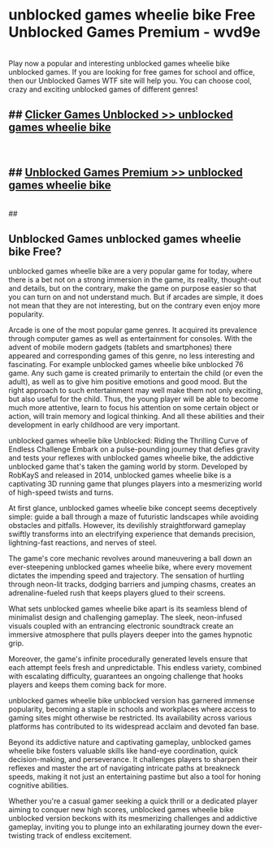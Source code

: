 # unblocked games wheelie bike  Free Unblocked Games Premium - wvd9e <br>
<br>
Play now a popular and interesting unblocked games wheelie bike unblocked games. If you are looking for free games for school and office, then our Unblocked Games WTF site will help you. You can choose cool, crazy and exciting unblocked games of different genres!


## ##  [Clicker Games Unblocked >> unblocked games wheelie bike](http://freeplayer.one?title=unblocked_games_wheelie_bike&ref=UGames)
  <br>

##  ## [Unblocked Games Premium >> unblocked games wheelie bike](http://freeplayer.one?title=unblocked_games_wheelie_bike&ref=UGames)
  <br>
  ##



## Unblocked Games unblocked games wheelie bike Free?

unblocked games wheelie bike are a very popular game for today, where there is a bet not on a strong immersion in the game, its reality, thought-out and details, but on the contrary, make the game on purpose easier so that you can turn on and not understand much. But if arcades are simple, it does not mean that they are not interesting, but on the contrary even enjoy more popularity.

Arcade is one of the most popular game genres. It acquired its prevalence through computer games as well as entertainment for consoles. With the advent of mobile modern gadgets (tablets and smartphones) there appeared and corresponding games of this genre, no less interesting and fascinating. For example unblocked games wheelie bike unblocked 76 game. Any such game is created primarily to entertain the child (or even the adult), as well as to give him positive emotions and good mood. But the right approach to such entertainment may well make them not only exciting, but also useful for the child. Thus, the young player will be able to become much more attentive, learn to focus his attention on some certain object or action, will train memory and logical thinking. And all these abilities and their development in early childhood are very important.

unblocked games wheelie bike Unblocked: Riding the Thrilling Curve of Endless Challenge
Embark on a pulse-pounding journey that defies gravity and tests your reflexes with unblocked games wheelie bike, the addictive unblocked game that's taken the gaming world by storm. Developed by RobKayS and released in 2014, unblocked games wheelie bike is a captivating 3D running game that plunges players into a mesmerizing world of high-speed twists and turns.

At first glance, unblocked games wheelie bike concept seems deceptively simple: guide a ball through a maze of futuristic landscapes while avoiding obstacles and pitfalls. However, its devilishly straightforward gameplay swiftly transforms into an electrifying experience that demands precision, lightning-fast reactions, and nerves of steel.

The game's core mechanic revolves around maneuvering a ball down an ever-steepening unblocked games wheelie bike, where every movement dictates the impending speed and trajectory. The sensation of hurtling through neon-lit tracks, dodging barriers and jumping chasms, creates an adrenaline-fueled rush that keeps players glued to their screens.

What sets unblocked games wheelie bike apart is its seamless blend of minimalist design and challenging gameplay. The sleek, neon-infused visuals coupled with an entrancing electronic soundtrack create an immersive atmosphere that pulls players deeper into the games hypnotic grip.

Moreover, the game's infinite procedurally generated levels ensure that each attempt feels fresh and unpredictable. This endless variety, combined with escalating difficulty, guarantees an ongoing challenge that hooks players and keeps them coming back for more.

unblocked games wheelie bike unblocked version has garnered immense popularity, becoming a staple in schools and workplaces where access to gaming sites might otherwise be restricted. Its availability across various platforms has contributed to its widespread acclaim and devoted fan base.

Beyond its addictive nature and captivating gameplay, unblocked games wheelie bike fosters valuable skills like hand-eye coordination, quick decision-making, and perseverance. It challenges players to sharpen their reflexes and master the art of navigating intricate paths at breakneck speeds, making it not just an entertaining pastime but also a tool for honing cognitive abilities.

Whether you're a casual gamer seeking a quick thrill or a dedicated player aiming to conquer new high scores, unblocked games wheelie bike unblocked version beckons with its mesmerizing challenges and addictive gameplay, inviting you to plunge into an exhilarating journey down the ever-twisting track of endless excitement.